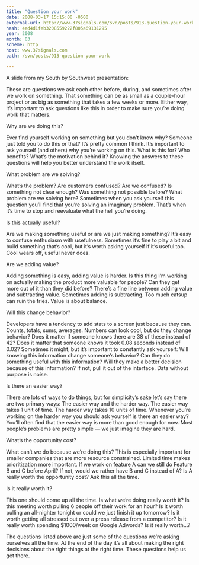 ```yaml
---
title: "Question your work"
date: 2008-03-17 15:15:00 -0500
external-url: http://www.37signals.com/svn/posts/913-question-your-work
hash: 4ed4d1feb3208559222f805a69131295
year: 2008
month: 03
scheme: http
host: www.37signals.com
path: /svn/posts/913-question-your-work

---
```


A slide from my South by Southwest presentation:







These are questions we ask each other before, during, and sometimes after we work on something. That something can be as small as a couple-hour project or as big as something that takes a few weeks or more. Either way, it’s important to ask questions like this in order to make sure you’re doing work that matters.



Why are we doing this?

Ever find yourself working on something but you don’t know why? Someone just told you to do this or that? It’s pretty common I think. It’s important to ask yourself (and others) why you’re working on this. What is this for? Who benefits? What’s the motivation behind it? Knowing the answers to these questions will help you better understand the work itself.



What problem are we solving?

What’s the problem? Are customers confused? Are we confused? Is something not clear enough? Was something not possible before? What problem are we solving here? Sometimes when you ask yourself this question you’ll find that you’re solving an imaginary problem. That’s when it’s time to stop and reevaluate what the hell you’re doing.



Is this actually useful?

Are we making something useful or are we just making something? It’s easy to confuse enthusiasm with usefulness. Sometimes it’s fine to play a bit and build something that’s cool, but it’s worth asking yourself if it’s useful too. Cool wears off, useful never does.



Are we adding value?

Adding something is easy, adding value is harder. Is this thing I’m working on actually making the product more valuable for people? Can they get more out of it than they did before? There’s a fine line between adding value and subtracting value. Sometimes adding is subtracting. Too much catsup can ruin the fries. Value is about balance.



Will this change behavior?

Developers have a tendency to add stats to a screen just because they can. Counts, totals, sums, averages. Numbers can look cool, but do they change behavior? Does it matter if someone knows there are 38 of these instead of 42? Does it matter that someone knows it took 0.08 seconds instead of 0.02? Sometimes it might, but it’s important to constantly ask yourself: Will knowing this information change someone’s behavior? Can they do something useful with this information? Will they make a better decision because of this information? If not, pull it out of the interface. Data without purpose is noise.



Is there an easier way?

There are lots of ways to do things, but for simplicity’s sake let’s say there are two primary ways: The easier way and the harder way. The easier way takes 1 unit of time. The harder way takes 10 units of time. Whenever you’re working on the harder way you should ask yourself is there an easier way? You’ll often find that the easier way is more than good enough for now. Most people’s problems are pretty simple — we just imagine they are hard.



What’s the opportunity cost?

What can’t we do because we’re doing this? This is especially important for smaller companies that are more resource constrained. Limited time makes prioritization more important. If we work on feature A can we still do Feature B and C before April? If not, would we rather have B and C instead of A? Is A really worth the opportunity cost? Ask this all the time.



Is it really worth it?

This one should come up all the time. Is what we’re doing really worth it? Is this meeting worth pulling 6 people off their work for an hour? Is it worth pulling an all-nighter tonight or could we just finish it up tomorrow? Is it worth getting all stressed out over a press release from a competitor? Is it really worth spending $1000/week on Google Adwords? Is it really worth…?



The questions listed above are just some of the questions we’re asking ourselves all the time. At the end of the day it’s all about making the right decisions about the right things at the right time. These questions help us get there.



  

